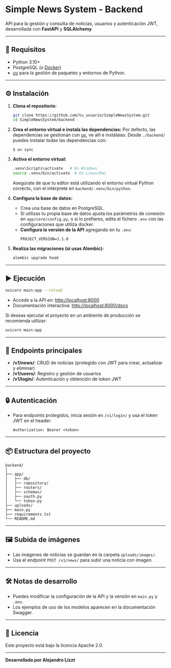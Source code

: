 # Simple News System - Backend

API para la gestión y consulta de noticias, usuarios y autenticación JWT, desarrollada con **FastAPI** y **SQLAlchemy**.

---

## 🚀 Requisitos

- Python 3.10+
- PostgreSQL (o [Docker](https://www.docker.com/))
- [uv](https://docs.astral.sh/uv/) para la gestión de paquetes y entornos de Python.

---

## ⚙️ Instalación

1. **Clona el repositorio:**
   ```bash
   git clone https://github.com/tu_usuario/SimpleNewsSystem.git
   cd SimpleNewsSystem/backend
   ```

2. **Crea el entorno virtual e instala las dependencias:**
   Por defecto, las dependencias se gestionan con [uv](https://docs.astral.sh/uv/), ve allí e instálalas. Desde `./backend/` puedes instalar todas las dependencias con:
   ```console
   $ uv sync
   ```

3. **Activa el entorno virtual:**
   ```bash
   .venv\Scripts\activate   # En Windows
   source .venv/bin/activate  # En Linux/Mac
   ```
   Asegúrate de que tu editor está utilizando el entorno virtual Python correcto, con el intérprete en `backend/.venv/bin/python`.

4. **Configura la base de datos:**
   - Crea una base de datos en PostgreSQL.
   - Si utilizas tu propia base de datos ajusta los parámetros de conexión en `app/core/config.py`, o si lo prefieres, edita el fichero `.env` con las configuraciones que utiliza docker.
   - **Configura la versión de la API** agregando en tu `.env`:
     ```
     PROJECT_VERSION=1.1.0
     ```

5. **Realiza las migraciones (si usas Alembic):**
   ```bash
   alembic upgrade head
   ```

---

## ▶️ Ejecución

```bash
uvicorn main:app --reload
```
- Accede a la API en: [http://localhost:8000](http://localhost:8000)
- Documentación interactiva: [http://localhost:8000/docs](http://localhost:8000/docs)

Si deseas ejecutar el proyecto en un ambiente de producción se recomienda utilizar:
```bash
uvicorn main:app
```
---

## 📝 Endpoints principales

- **/v1/news/**: CRUD de noticias (protegido con JWT para crear, actualizar y eliminar)
- **/v1/users/**: Registro y gestión de usuarios
- **/v1/login/**: Autenticación y obtención de token JWT

---

## 🔒 Autenticación

- Para endpoints protegidos, inicia sesión en `/v1/login/` y usa el token JWT en el header:
  ```
  Authorization: Bearer <token>
  ```

---

## 📦 Estructura del proyecto

```
backend/
│
├── app/
│   ├── db/
│   ├── repository/
│   ├── routers/
│   ├── schemas/
│   ├── oauth.py
│   └── token.py
├── uploads/
├── main.py
├── requirements.txt
└── README.md
```

---

## 🖼️ Subida de imágenes

- Las imágenes de noticias se guardan en la carpeta `uploads/images/`.
- Usa el endpoint `POST /v1/news/` para subir una noticia con imagen.

---

## 🛠️ Notas de desarrollo

- Puedes modificar la configuración de la API y la versión en `main.py` y `.env`.
- Los ejemplos de uso de los modelos aparecen en la documentación Swagger.

---

## 📄 Licencia

Este proyecto está bajo la licencia Apache 2.0.

---

**Desarrollado por Alejandro Lizzt**